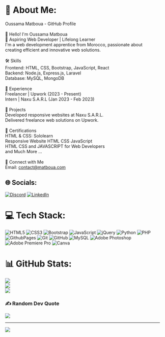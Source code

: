# 💫 About Me:
Oussama Matboua - GitHub Profile<br><br>👋 Hello! I'm Oussama Matboua<br>🚀 Aspiring Web Developer | Lifelong Learner<br>I'm a web development apprentice from Morocco, passionate about creating efficient and innovative web solutions.<br><br>🛠️ Skills<br>Frontend: HTML, CSS, Bootstrap, JavaScript, React<br>Backend: Node.js, Express.js, Laravel<br>Database: MySQL, MongoDB<br><br>💼 Experience<br>Freelancer | Upwork (2023 - Present)<br>Intern | Naxu S.A.R.L (Jan 2023 - Feb 2023)<br><br>🌟 Projects<br>Developed responsive websites at Naxu S.A.R.L.<br>Delivered freelance web solutions on Upwork.<br><br>📜 Certifications<br>HTML & CSS: Sololearn<br>Responsive Website HTML CSS JavaScript<br>HTML CSS and JAVASCRIPT for Web Developers<br>and Much More ...<br><br>🔗 Connect with Me<br>Email: contact@matboua.com


## 🌐 Socials:
[![Discord](https://img.shields.io/badge/Discord-%237289DA.svg?logo=discord&logoColor=white)](https://discord.gg/https://discord.gg/SwHJFm2k) [![LinkedIn](https://img.shields.io/badge/LinkedIn-%230077B5.svg?logo=linkedin&logoColor=white)](https://linkedin.com/in/Matboua) 

# 💻 Tech Stack:
![HTML5](https://img.shields.io/badge/html5-%23E34F26.svg?style=for-the-badge&logo=html5&logoColor=white) ![CSS3](https://img.shields.io/badge/css3-%231572B6.svg?style=for-the-badge&logo=css3&logoColor=white) ![Bootstrap](https://img.shields.io/badge/bootstrap-%238511FA.svg?style=for-the-badge&logo=bootstrap&logoColor=white) ![JavaScript](https://img.shields.io/badge/javascript-%23323330.svg?style=for-the-badge&logo=javascript&logoColor=%23F7DF1E) ![jQuery](https://img.shields.io/badge/jquery-%230769AD.svg?style=for-the-badge&logo=jquery&logoColor=white) ![Python](https://img.shields.io/badge/python-3670A0?style=for-the-badge&logo=python&logoColor=ffdd54) ![PHP](https://img.shields.io/badge/php-%23777BB4.svg?style=for-the-badge&logo=php&logoColor=white) ![GithubPages](https://img.shields.io/badge/github%20pages-121013?style=for-the-badge&logo=github&logoColor=white) ![Git](https://img.shields.io/badge/git-%23F05033.svg?style=for-the-badge&logo=git&logoColor=white) ![GitHub](https://img.shields.io/badge/github-%23121011.svg?style=for-the-badge&logo=github&logoColor=white) ![MySQL](https://img.shields.io/badge/mysql-4479A1.svg?style=for-the-badge&logo=mysql&logoColor=white) ![Adobe Photoshop](https://img.shields.io/badge/adobe%20photoshop-%2331A8FF.svg?style=for-the-badge&logo=adobe%20photoshop&logoColor=white) ![Adobe Premiere Pro](https://img.shields.io/badge/Adobe%20Premiere%20Pro-9999FF.svg?style=for-the-badge&logo=Adobe%20Premiere%20Pro&logoColor=white) ![Canva](https://img.shields.io/badge/Canva-%2300C4CC.svg?style=for-the-badge&logo=Canva&logoColor=white)
# 📊 GitHub Stats:
![](https://github-readme-stats.vercel.app/api?username=Matboua&theme=default&hide_border=false&include_all_commits=false&count_private=false)<br/>
![](https://github-readme-streak-stats.herokuapp.com/?user=Matboua&theme=default&hide_border=false)<br/>
![](https://github-readme-stats.vercel.app/api/top-langs/?username=Matboua&theme=default&hide_border=false&include_all_commits=false&count_private=false&layout=compact)

### ✍️ Random Dev Quote
![](https://quotes-github-readme.vercel.app/api?type=horizontal&theme=light)

---
[![](https://visitcount.itsvg.in/api?id=Matboua&icon=5&color=4)](https://visitcount.itsvg.in)

<!-- Proudly created with GPRM ( https://gprm.itsvg.in ) -->
